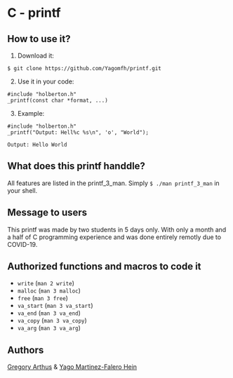 # C - printf

## How to use it?

1) Download it:

```
$ git clone https://github.com/Yagomfh/printf.git
```

2) Use it in your code:

```
#include "holberton.h"
_printf(const char *format, ...)
``` 

3) Example:

 ```
#include "holberton.h"
 _printf("Output: Hell%c %s\n", 'o', "World");
 ```
```
Output: Hello World
```

## What does this printf handdle?

All features are listed in the printf_3_man.
Simply `$ ./man printf_3_man` in your shell.

## Message to users

This printf was made by two students in 5 days only. With only a month and a half of C programming experience and was done entirely remotly due to COVID-19.

## Authorized functions and macros to code it

* `write` (`man 2 write`)
* `malloc` (`man 3 malloc`)
* `free` (`man 3 free`)
* `va_start` (`man 3 va_start`)
* `va_end` (`man 3 va_end`)
* `va_copy` (`man 3 va_copy`)
* `va_arg` (`man 3 va_arg`)

## Authors

[Gregory Arthus](https://github.com/garthus23)
 & [Yago Martinez-Falero Hein](https://github.com/yagomfh)
